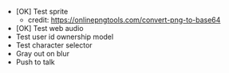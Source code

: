 - [OK] Test sprite
  - credit: https://onlinepngtools.com/convert-png-to-base64
- [OK] Test web audio
- Test user id ownership model
- Test character selector
- Gray out on blur
- Push to talk
